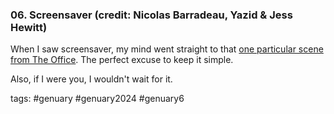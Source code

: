 ### 06. Screensaver (credit: Nicolas Barradeau, Yazid & Jess Hewitt)

When I saw screensaver, my mind went straight to that [one particular scene from The Office](https://www.youtube.com/watch?v=QOtuX0jL85Y).
The perfect excuse to keep it simple. 

Also, if I were you, I wouldn't wait for it.

tags: #genuary #genuary2024 #genuary6